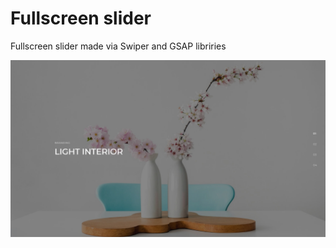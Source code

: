 # Fullscreen slider

Fullscreen slider made via Swiper and GSAP libriries

![Alt text](/screen/slider.jpg?raw=true "Fullscreen slider")
